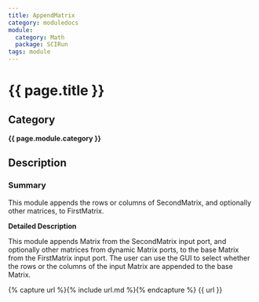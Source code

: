 ```yaml
---
title: AppendMatrix
category: moduledocs
module:
  category: Math
  package: SCIRun
tags: module
---
```


# {{ page.title }}

## Category

**{{ page.module.category }}**

## Description

### Summary

This module appends the rows or columns of SecondMatrix, and optionally other matrices, to FirstMatrix.

**Detailed Description**

This module appends Matrix from the SecondMatrix input port, and optionally other matrices from dynamic Matrix ports, to the base Matrix from the FirstMatrix input port. The user can use the GUI to select whether the rows or the columns of the input Matrix are appended to the base Matrix.

{% capture url %}{% include url.md %}{% endcapture %}
{{ url }}

